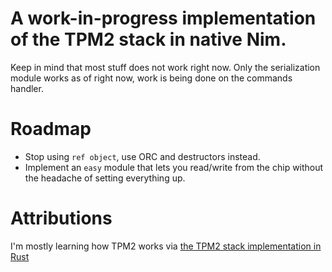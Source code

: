 # A work-in-progress implementation of the TPM2 stack in native Nim.
Keep in mind that most stuff does not work right now. Only the serialization module works as of right now, work is being done on the commands handler.

# Roadmap
- Stop using `ref object`, use ORC and destructors instead.
- Implement an `easy` module that lets you read/write from the chip without the headache of setting everything up.

# Attributions
I'm mostly learning how TPM2 works via [the TPM2 stack implementation in Rust](https://github.com/marcoguerri/rust-tpm2)
